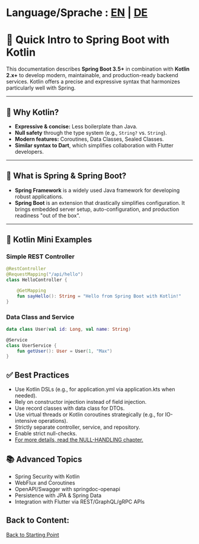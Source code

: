 # Language/Sprache : [EN](SPRINGBOOT_KOTLIN_INTRO_EN.md) | [DE](SPRINGBOOT_KOTLIN_INTRO.md)

# 🌱 Quick Intro to Spring Boot with Kotlin

This documentation describes **Spring Boot 3.5+** in combination with **Kotlin 2.x+** to develop modern, maintainable, and
production-ready backend services. Kotlin offers a precise and expressive syntax that harmonizes particularly well with Spring.

---

## 🚀 Why Kotlin?

- **Expressive & concise:** Less boilerplate than Java.
- **Null safety** through the type system (e.g., `String?` vs. `String`).
- **Modern features:** Coroutines, Data Classes, Sealed Classes.
- **Similar syntax to Dart**, which simplifies collaboration with Flutter developers.

---

## 🧰 What is Spring & Spring Boot?

- **Spring Framework** is a widely used Java framework for developing robust applications.
- **Spring Boot** is an extension that drastically simplifies configuration. It brings embedded server setup, auto-configuration, and production readiness "out of the box".

---

## 🧪 Kotlin Mini Examples

### Simple REST Controller

```kotlin
@RestController
@RequestMapping("/api/hello")
class HelloController {

    @GetMapping
    fun sayHello(): String = "Hello from Spring Boot with Kotlin!"
}
```

### Data Class and Service
```kotlin
data class User(val id: Long, val name: String)

@Service
class UserService {
    fun getUser(): User = User(1, "Max")
}
```

## ✅ Best Practices
- Use Kotlin DSLs (e.g., for application.yml via application.kts when needed).
- Rely on constructor injection instead of field injection.
- Use record classes with data class for DTOs.
- Use virtual threads or Kotlin coroutines strategically (e.g., for IO-intensive operations).
- Strictly separate controller, service, and repository.
- Enable strict null-checks.
- [For more details, read the NULL-HANDLING chapter.](NULLHANDLING_KOTLIN_EN.md)


## 📚 Advanced Topics
- Spring Security with Kotlin
- WebFlux and Coroutines
- OpenAPI/Swagger with springdoc-openapi
- Persistence with JPA & Spring Data
- Integration with Flutter via REST/GraphQL/gRPC APIs

## Back to Content:
[Back to Starting Point](../README_EN.md)